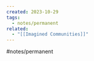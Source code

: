 ```yaml
---
created: 2023-10-29
tags:
  - notes/permanent
related:
  - "[[Imagined Communities]]"
---
```

#notes/permanent 